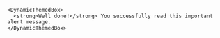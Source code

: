     <DynamicThemedBox>
      <strong>Well done!</strong> You successfully read this important alert message.
    </DynamicThemedBox>
